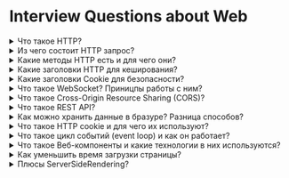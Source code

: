 # Interview Questions about Web

<details>
<summary>
Что такое HTTP?
</summary>
Hypertext Transfer Protocol

Протокол прикладного уровня для передачи данных по сети

Самый частоиспользуемый

Он создан для связи между веб-браузерами и веб-серверами, хотя в принципе HTTP может использоваться и для других целей. Протокол следует классической клиент-серверной модели, когда клиент открывает соединение для создания запроса, а затем ждет ответа. HTTP - это протокол без сохранения состояния, то есть сервер не сохраняет никаких данных (состояние) между двумя парами "запрос-ответ". Несмотря на то, что HTTP основан на TCP/IP, он также может использовать любой другой протокол транспортного уровня с гарантированной доставкой.

Ниже перечислены общие функции, управляемые с HTTP:

-   Кэш. Сервер может инструктировать прокси и клиенты: что и как долго кэшировать. Клиент может инструктировать прокси промежуточных кэшей игнорировать хранимые документы.

-   Ослабление ограничений источника. Для предотвращения шпионских и других, нарушающих приватность, вторжений, веб-браузер обчеспечивает строгое разделеление между веб-сайтами. Только страницы из того же источника могут получить доступ к информации на веб-странице. Хотя такие ограничение нагружают сервер, заголовки HTTP могут ослабить строгое разделение на стороне сервера, позволяя документу стать частью информации с различных доменов (по причинам безопасности).

-   Аутентификация. Некоторые страницы доступны только специальным пользователям. Базовая аутентификация может предоставляться через HTTP, либо через использование заголовка WWW-Authenticate и подобных ему, либо с помощью настройки спецсессии, используя куки.

-   Прокси и тунелирование. Серверы и/или клиенты часто располагаются в интранете, и скрывают свои истинные IP-адреса от других. HTTP запросы идут через прокси для пересечения этого сетевого барьера. Не все прокси -- HTTP прокси. SOCKS-протокол, например, оперирует на более низком уровне. Другие, как, например, ftp, могут быть обработаны этими прокси.

-   Сессии. Использование HTTP кук позволяет связать запрос с состоянием на сервере. Это создает сессию, хотя ядро HTTP -- протокол без состояния. Это полезно не только для корзин в интернет-магазинах, но также для любых сайтов, позволяющих пользователю настроить выход.

</details>

<details>
<summary>
Из чего состоит HTTP запрос?
</summary>

-   Строка запроса RequestLine (method, url, http version)
-   Заголовки Message Header (описывают тело сообщения, передача параметров)
-   тело сообщения, entity body (сама информация, может отсутсвовать)

</details>

<details>
<summary>
Какие методы HTTP есть и для чего они?
</summary>

частоиспользуемые:

-   GET - для получения данных, нет entity body
-   POST - для создания данных, есть entity body
-   DELETE - для удаления данных, есть entity body
-   PATCH- для частичного изменения данных, есть entity body
-   PUT - для перезаписи\замены существущих данных, есть entity body
-   OPTIONS - используется для описания параметров соединения с ресурсом.
-   HEAD - запрос данных как GET, но без тела ответа

HEAD For example, if a URL might produce a large download, a HEAD request could read its Content-Length header to check the filesize without actually downloading the file.

OPTIONS To find out which request methods a server supports\
In CORS, a preflight request is sent with the OPTIONS method so that the server can respond if it is acceptable to send the request. In this example, we will request permission for these parameters\
[options by dev mozilla](https://developer.mozilla.org/en-US/docs/Web/HTTP/Methods/OPTIONS)

```js
//req
curl -X OPTIONS https://example.org -i

//res
HTTP/1.1 204 No Content
Allow: OPTIONS, GET, HEAD, POST
Cache-Control: max-age=604800
Date: Thu, 13 Oct 2016 11:45:00 GMT
Server: EOS (lax004/2813)
```

Ничего не мешает удалять данные POST запросом, но для лучше семантики стоит использовать DELETE\
поглядите Microsoft Giudelines для построения rest api

</details>

<details>
<summary>
Какие заголовки HTTP для кеширования?
</summary>

-   Cache-Control = управляет кешировать ли + если да, то где и как

```html
Cache-Control: no-cache, no-store, must-revalidate Cache-Control: private
Cache-Control: public
```

-   Expiration
    директива "max-age=<seconds>" — максимальное время, в течение которого ресурс считается "свежим"

-   Pragma

</details>

<details>
<summary>
Какие заголовки Cookie для безопасности?
</summary>

-   secure: frue \ false
-   httpOnly: frue \ false
-   SameSite: None \ Lax \ Strict \ None

SameSite=none requires secure cookie

</details>

<details>
<summary>
Что такое WebSocket? Приницпы работы с ним?
</summary>

upgraded http протокол

протокол для взаимодействия в реальном времени(real-time)

сообщения передаются пока одна из сторон не закроет соединение

Протокол WebSocket («веб-сокет»), описанный в спецификации RFC 6455, обеспечивает возможность обмена данными между браузером и сервером через постоянное соединение. Данные передаются по нему в обоих направлениях в виде «пакетов», без разрыва соединения и дополнительных HTTP-запросов.

Чтобы открыть веб-сокет-соединение, нам нужно создать объект new WebSocket, указав в url-адресе специальный протокол ws:

```js
let socket = new WebSocket("ws://javascript.info")
```

Как только объект WebSocket создан, мы должны слушать его события. Их всего 4:

-   open – соединение установлено,
-   message – получены данные,
-   error – ошибка,
-   close – соединение закрыто.

Вот пример:

```js
let socket = new WebSocket("wss://javascript.info/article/websocket/demo/hello")

socket.onopen = function (e) {
	alert("[open] Соединение установлено")
	alert("Отправляем данные на сервер")
	socket.send("Меня зовут Джон")
}

socket.onmessage = function (event) {
	alert(`[message] Данные получены с сервера: ${event.data}`)
}

socket.onclose = function (event) {
	if (event.wasClean) {
		alert(
			`[close] Соединение закрыто чисто, код=${event.code} причина=${event.reason}`
		)
	} else {
		// например, сервер убил процесс или сеть недоступна
		// обычно в этом случае event.code 1006
		alert("[close] Соединение прервано")
	}
}

socket.onerror = function (error) {
	alert(`[error] ${error.message}`)
}
```

Вызов socket.send(body) принимает body в виде строки или любом бинарном формате включая Blob, ArrayBuffer и другие. Дополнительных настроек не требуется, просто отправляем в любом формате. При получении данных, текст всегда поступает в виде строки. А для бинарных данных мы можем выбрать один из двух форматов: Blob или ArrayBuffer.

</details>

<details>

<summary>
	Что такое Cross-Origin Resource Sharing (CORS)?
</summary>

Cross-Origin Resource Sharing (CORS) — механизм, использующий дополнительные HTTP-заголовки, чтобы дать возможность агенту пользователя получать разрешения на доступ к выбранным ресурсам с сервера на источнике (домене), отличном от того, что сайт использует в данный момент. Говорят, что агент пользователя делает запрос с другого источника (cross-origin HTTP request), если источник текущего документа отличается от запрашиваемого ресурса доменом, протоколом или портом.

В целях безопасности браузеры ограничивают cross-origin запросы, инициируемые скриптами. Например, XMLHttpRequest и Fetch API следуют политике одного источника (same-origin policy). Это значит, что web-приложения, использующие такие API, могут запрашивать HTTP-ресурсы только с того домена, с которого были загружены, пока не будут использованы CORS-заголовки.

</details>

<details>
<summary>
Что такое REST API?
</summary>

популярный архитектурный подход клиент-сервер

для передачи данных обычно JSON
разделение CRUD операций к одному и тому же URL с помощью HTTP методов

</details>

<details>
<summary>
Как можно хранить данные в бразуре? Разница способов?
</summary>

Cookies, Local Storage, Session Storage

cookies:

-   отправляются вместе с каждым HTTP запросом
-   можно указать время самоуничтожения (expearation time)
-   есть ограничение по памяти

session storage:

-   данные доступны только внтури browser tab
-   данные доступны только для того же самого origin'а
-   данные хранятся пока их не удалят явным образом
-   данные удаляются при закрытии browser tab

local storage:

-   данные доступны только для того же самого origin'а
-   данные НЕ удаляются при закрытии browser tab или браузера
-   данные хранятся пока их не удалят явным образом
-   есть ограничение по памяти

```html

```

</details>

<details>
<summary>
Что такое HTTP cookie и для чего их используют?
</summary>

HTTP cookie (web cookie, cookie браузера) - это небольшой фрагмент данных, отправляемый сервером на браузер пользователя, который тот может сохранить и отсылать обратно с новым запросом к данному серверу. Это, в частности, позволяет узнать, с одного ли браузера пришли оба запроса (например, для аутентификации пользователя). Они запоминают информацию о состоянии для протокола HTTP, который сам по себе этого делать не умеет.

Cookie используются, главным образом, для:

-   Управления сеансом (логины, корзины для виртуальных покупок)
-   Персонализации (пользовательские предпочтения)
-   Мониторинга (отслеживания поведения пользователя)

Получив HTTP-запрос, вместе с откликом сервер может отправить заголовок Set-Cookie с ответом. Cookie обычно запоминаются браузером и посылаются в значении заголовка HTTP Cookie с каждым новым запросом к одному и тому же серверу. Можно задать срок действия cookie, а также срок его жизни, после которого cookie не будет отправляться. Также можно указать ограничения на путь и домен, то есть указать, в течении какого времени и к какому сайту оно отсылается.

Куки можно создавать через JavaScript при помощи свойства Document.cookie. Если флаг HttpOnly не установлен, то и доступ к существующим cookies можно получить через JavaScript.

```js
document.cookie = "yummy_cookie=choco"
document.cookie = "tasty_cookie=strawberry"
```

</details>

<details>
<summary>
Что такое цикл событий (event loop) и как он работает?</summary>

event loop является малой частью в большом механизме, который организует "ассинхронность" в браузере(или другом js runtime)

код в джс читается и выполняется последовательно сверху вниз
по пути выполнения кода:

1. все действия попадают в call stack (очередь вызовов)
2. кроме асинхронного кода, который исполняетсяо параллельно коду в WebAPI
3. далее асинхронный код идёт в callback queue(очередь ожидания)
4. асинхронный код ждёт своей очереди на вход в call stack
5. когда полностью освобождается call stack, то наш асинхронный код выполняется в call stack'е

</details>

<details>
<summary>Что такое Веб-компоненты и какие технологии в них используются?</summary>

Веб-компоненты — технология, которая позволяет создавать многократно используемые компоненты в веб-документах и веб-приложениях. Веб-компоненты поддерживаются веб-браузерами напрямую и не требуют дополнительных библиотек для работы.

Веб-компоненты включают четыре технологии, каждая из которых может использоваться отдельно от других:

-   Custom Elements — API для создания собственных HTML элементов.
-   HTML Templates — тег позволяет реализовывать изолированные DOM-элементы.
-   Shadow DOM — изолирует DOM и стили в разных элементах.
-   HTML Imports — импорт HTML документов.
</details>

<details>
<summary>Как уменьшить время загрузки страницы?</summary>

-   разделять код на чанки (chunks)
-   сжимать картинки + выдавать соответсвующие для viewport'а
-   lazy loading
-   ServerSideRendering

-   service worker для больших вычислений
-   content delivery network = географически распределенная сетевая система серваков, выдающих сайт ближайщему к себе юзеру
-   кеширование сайта
-   кеширование на уровне серверов = нижний сервер посылает запрос верхнему

</details>
<details>
<summary>Плюсы ServerSideRendering?</summary>

-   хорош для SEO = роботы читают готовый сайт, а не грузят его джс
-   повышает скорость загрузки страницы

</details>

